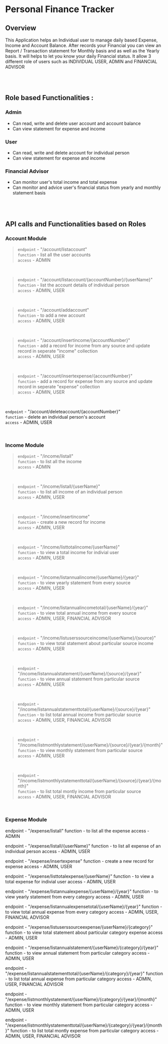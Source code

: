 # Personal Finance Tracker

## Overview

This Application helps an Individual user to manage daily based Expense, Income and Account Balance. After records your Financial you can view an Report / Transaction statement for Monthly basis and as well as the Yearly basis. It will helps to let you know your daily Financial status. It allow 3 different role of users such as INDIVIDUAL USER, ADMIN and FINANCIAL ADVISOR

<br>
<br>

## Role based Functionalities :

### Admin 
  - Can read, write and delete user account and account balance
  - Can view statement for expense and income

### User
  - Can read, write and delete account for individual person
  - Can view statement for expense and income

### Financial Advisor
  - Can monitor user's total income and total expense
  - Can monitor and advice user's financial status from yearly and monthly statement basis
<br>
<br>

## API calls and Functionalities based on Roles

### Account Module
  
> `endpoint` - "/account/listaccount"   <br>
`function` - list all the user accounts  <br>
`access`  - ADMIN  <br>

<br>

> `endpoint` - "/account/listaccount/{accountNumber}/{userName}"  <br>
`function` - list the account details of individual person  <br>
`access` - ADMIN, USER  <br>

<br>

> `endpoint` - "/account/addaccount"  <br>
`function` - to add a new account  <br>
`access` - ADMIN, USER  <br>

<br>

> `endpoint` - "/account/insertincome/{accountNumber}"  <br>
`function` - add a record for income from any source and update record in seperate "income" collection  <br>
`access` - ADMIN, USER  <br>

<br>

> `endpoint` - "/account/insertexpense/{accountNumber}"  <br>
`function` - add a record for expense from any source and update record in seperate "expense" collection  <br>
`access` - ADMIN, USER  <br>

<br>

`endpoint` - "/account/deleteaccount/{accountNumber}"  <br>
`function` - delete an individual person's account  <br>
`access` - ADMIN, USER  <br>


<br>

### Income Module

> `endpoint` - "/income/listall"  <br>
`function` - to list all the income  <br>
`access` - ADMIN  <br>

<br>

> `endpoint` - "/income/listall/{userName}"  <br>
`function` - to list all income of an individual person  <br>
`access` - ADMIN, USER  <br>

<br>

> `endpoint` - "/income/insertincome"  <br>
`function` - create a new record for income  <br>
`access` - ADMIN, USER  <br>

<br>

> `endpoint` - "/income/listtotalincome/{userName}"  <br>
`function` - to view a total income for indivial user  <br>
`access` - ADMIN, USER  <br>

<br>

> `endpoint` - "/income/listannualincome/{userName}/{year}" <br>
`function` - to view yearly statement from every source  <br>
`access` - ADMIN, USER  <br>

<br>

> `endpoint` - "/income/listannualincometotal/{userName}/{year}"  <br>
`function` - to view total annual income from every source  <br>
`access` - ADMIN, USER, FINANCIAL ADVISOR  <br>

<br>

> `endpoint` - "/income/listuserssourceincome/{userName}/{source}"  <br>
`function` - to view total statement about particular source income  <br>
`access` - ADMIN, USER  <br>

<br>

> `endpoint` - "/income/listannualstatement/{userName}/{source}/{year}"  <br>
`function` - to view annual statement from particular source  <br>
`access` - ADMIN, USER  <br>

<br>

> `endpoint` - "/income/listannualstatementtotal/{userName}/{source}/{year}"  <br>
`function` - to list total annual income from particular source  <br>
`access` -   ADMIN, USER, FINANCIAL ADVISOR  <br>

<br>

> `endpoint` - "/income/listmonthlystatement/{userName}/{source}/{year}/{month}"  <br>
`function` - to view monthly statement from particular source  <br>
`access` - ADMIN, USER  <br>

<br>

> `endpoint` - "/income/listmonthlystatementtotal/{userName}/{source}/{year}/{month}"  <br>
`function` - to list total montly income from particular source  <br>
`access` - ADMIN, USER, FINANCIAL ADVISOR  <br>


<br>

### Expense Module

endpoint - "/expense/listall"
function - to list all the expense
access - ADMIN


endpoint - "/expense/listall/{userName}"
function - to list all expense of an individual person
access - ADMIN, USER


endpoint - "/expense/insertexpense"
function - create a new record for expense
access - ADMIN, USER


endpoint - "/expense/listtotalexpense/{userName}"
function - to view a total expense for indivial user
access - ADMIN, USER


endpoint - "/expense/listannualexpense/{userName}/{year}"
function - to view yearly statement from every category
access - ADMIN, USER


endpoint - "/expense/listannualexpensetotal/{userName}/{year}"
function - to view total annual expense from every category
access - ADMIN, USER, FINANCIAL ADVISOR


endpoint - "/expense/listuserssourceexpense/{userName}/{category}"
function - to view total statement about particular category expense
access - ADMIN, USER


endpoint - "/expense/listannualstatement/{userName}/{category}/{year}"
function - to view annual statement from particular category
access - ADMIN, USER


endpoint - "/expense/listannualstatementtotal/{userName}/{category}/{year}"
function - to list total annual expense from particular category
access -   ADMIN, USER, FINANCIAL ADVISOR


endpoint - "/expense/listmonthlystatement/{userName}/{category}/{year}/{month}"
function - to view monthly statement from particular category
access - ADMIN, USER


endpoint - "/expense/listmonthlystatementtotal/{userName}/{category}/{year}/{month}"
function - to list total montly expense from particular category
access - ADMIN, USER, FINANCIAL ADVISOR
